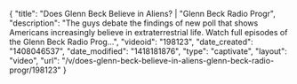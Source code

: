 {
    "title": "Does Glenn Beck Believe in Aliens? | \"Glenn Beck Radio Progr",
    "description": "The guys debate the findings of new poll that shows Americans increasingly believe in extraterrestrial life. Watch full episodes of the Glenn Beck Radio Prog...",
    "videoid": "198123",
    "date_created": "1408046537",
    "date_modified": "1418181876",
    "type": "captivate",
    "layout": "video",
    "url": "\/v\/does-glenn-beck-believe-in-aliens-glenn-beck-radio-progr\/198123"
}